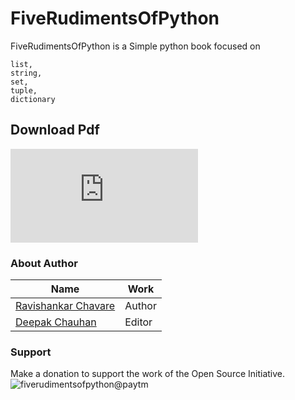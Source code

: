 # FiveRudimentsOfPython
FiveRudimentsOfPython is a Simple python book focused on 
```
list,
string,
set,
tuple,
dictionary
```

## Download Pdf
![Download Five Rudiments of Python](https://github.com/chavarera/FiveRudimentsOfPython/blob/master/FiveRudimentsOfPython.pdf)



### About Author
Name | Work
------------ | -------------
[Ravishankar Chavare](https://github.com/chavarera) | Author
[Deepak Chauhan](https://github.com/royaleagle73) | Editor



### Support 
Make a donation to support the work of the Open Source Initiative.
![fiverudimentsofpython@paytm](https://i.ibb.co/3r62Tp5/Title.jpg)

